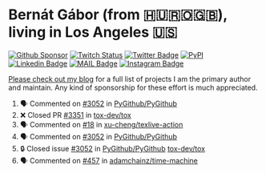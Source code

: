 # Bernát Gábor (from 🇭🇺🇷🇴🇬🇧), living in Los Angeles 🇺🇸

[![Github Sponsor](https://img.shields.io/static/v1?label=Sponsor&message=%E2%9D%A4&logo=GitHub&link=https://github.com/sponsors/gaborbernat&style=flat-square)](https://github.com/sponsors/gaborbernat)
[![Twitch Status](https://img.shields.io/twitch/status/gaborbernat?style=flat-square)](https://www.twitch.tv/gaborbernat)
[![Twitter Badge](https://img.shields.io/badge/-@gjbernat-1ca0f1?style=flat-square&labelColor=1ca0f1&logo=twitter&logoColor=white&link=https://twitter.com/gjbernat)](https://twitter.com/gjbernat)
[![PyPI](https://img.shields.io/badge/-gaborbernat-0073b7?style=flat-square&logo=Python&logoColor=white&link=https://pypi.org/user/gaborbernat/)](https://pypi.org/user/gaborbernat/)
[![Linkedin Badge](https://img.shields.io/badge/-gaborbernat-blue?style=flat-square&logo=Linkedin&logoColor=white&link=https://www.linkedin.com/in/gaborbernat/)](https://www.linkedin.com/in/gaborbernat/)
[![MAIL Badge](https://img.shields.io/badge/-gaborjbernat@gmail.com-c14438?style=flat-square&logo=Gmail&logoColor=white&link=mailto:gaborjbernat@gmail.com)](mailto:gaborjbernat@gmail.com)
[![Instagram Badge](https://img.shields.io/badge/-@gabor__bernat-845EC2?style=flat-square&labelColor=white&logo=Instagram&link=https://instagram.com/gabor_bernat/)](https://instagram.com/gabor_bernat)

[Please check out my blog](https://bernat.tech/about/) for a full list of projects I am the primary author and maintain.
Any kind of sponsorship for these effort is much appreciated.

<!--START_SECTION:activity-->

1. 🗣 Commented on [#3052](https://github.com/PyGithub/PyGithub/issues/3052#issuecomment-2375520350) in [PyGithub/PyGithub](https://github.com/PyGithub/PyGithub)
2. ❌ Closed PR [#3351](https://github.com/tox-dev/tox/pull/3351) in [tox-dev/tox](https://github.com/tox-dev/tox)
3. 🗣 Commented on [#18](https://github.com/xu-cheng/texlive-action/issues/18#issuecomment-2373120495) in [xu-cheng/texlive-action](https://github.com/xu-cheng/texlive-action)
4. 🗣 Commented on [#3052](https://github.com/PyGithub/PyGithub/issues/3052#issuecomment-2372680400) in [PyGithub/PyGithub](https://github.com/PyGithub/PyGithub)
5. 🔒 Closed issue [#3052](https://github.com/PyGithub/PyGithub/issues/3052) in [PyGithub/PyGithub](https://github.com/PyGithub/PyGithub)
   [tox-dev/tox](https://github.com/tox-dev/tox)
5. 🗣 Commented on [#457](https://github.com/adamchainz/time-machine/pull/457#issuecomment-2197730644) in
[adamchainz/time-machine](https://github.com/adamchainz/time-machine)
<!--END_SECTION:activity-->
